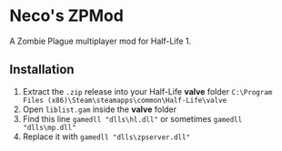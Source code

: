 # Neco's ZPMod
A Zombie Plague multiplayer mod for Half-Life 1.  

## Installation
1. Extract the `.zip` release into your Half-Life **valve** folder `C:\Program Files (x86)\Steam\steamapps\common\Half-Life\valve`
2. Open `liblist.gam` inside the **valve** folder
3. Find this line `gamedll "dlls\hl.dll"` or sometimes `gamedll "dlls\mp.dll"`
4. Replace it with `gamedll "dlls\zpserver.dll"`
